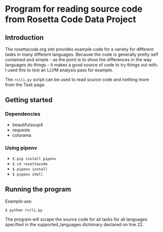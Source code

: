 # Program for reading source code from Rosetta Code Data Project

## Introduction
The rosettacode.org site provides example code for a variety for different tasks in many different languages. Because the code is generally pretty self contained and simple - as the point is to show the differences in the way languages do things - it makes a good source of code to try things out with. I used this to test an LLVM analysis pass for example.

The `rccli.py` script can be used to read source code and nothing more from the Task page.

## Getting started
### Dependencies
- beautifulsoup4
- requests
- colorama
### Using pipenv
- `$ pip install pipenv`
- `$ cd rosettacode`
- `$ pipenv install`
- `$ pipenv shell`
## Running the program
Example use:
```
$ python rccli.py
```
The program will scrape the source code for all tasks for all languages specified in the supported_languages dictionary declared on line 22.
